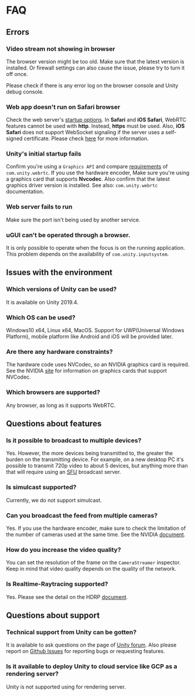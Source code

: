 # FAQ

## Errors

### Video stream not showing in browser

The browser version might be too old. Make sure that the latest version is installed. Or firewall settings can also cause the issue, please try to turn it off once.

Please check if there is any error log on the browser console and Unity debug console.

### Web app doesn't run on Safari browser

Check the web server's [startup options](webapp.md). In **Safari** and **iOS Safari**, WebRTC features cannot be used with **http**. Instead, **https** must be used.
Also, **iOS Safari** does not support WebSocket signaling if the server uses a self-signed certificate. Please check [here](signalingprotocol.md) for more information.

### Unity's initial startup fails

Confirm you're using a `Graphics API` and compare [requirements](https://docs.unity3d.com/Packages/com.unity.webrtc@2.2/overview.html) of `com.unity.webrtc`.
If you use the hardware encoder, Make sure you're using a graphics card that supports **Nvcodec**. Also confirm that the latest graphics driver version is installed. See also: `com.unity.webrtc` documentation.

### Web server fails to run 

Make sure the port isn't being used by another service. 

### uGUI can't be operated through a browser.

It is only possible to operate when the focus is on the running application.
This problem depends on the availability of `com.unity.inputsystem`.

## Issues with the environment

### Which versions of Unity can be used?

It is available on Unity 2019.4.

### Which OS can be used?

Windows10 x64, Linux x64, MacOS. Support for UWP(Universal Windows Platform), mobile platform like Android and iOS will be provided later.

### Are there any hardware constraints?

The hardware code uses NVCodec, so an NVIDIA graphics card is required. See the NVIDIA [site](https://developer.nvidia.com/video-encode-decode-gpu-support-matrix) for information on graphics cards that support NVCodec.

### Which browsers are supported?

Any browser, as long as it supports WebRTC.

## Questions about features

### Is it possible to broadcast to multiple devices?

Yes. However, the more devices being transmitted to, the greater the burden on the transmitting device. For example, on a new desktop PC it's possible to transmit 720p video to about 5 devices, but anything more than that will require using an [SFU](https://webrtcglossary.com/sfu/) broadcast server.

### Is simulcast supported?

Currently, we do not support simulcast.

### Can you broadcast the feed from multiple cameras?

Yes. If you use the hardware encoder, make sure to check the limitation of the number of cameras used at the same time. See the NVIDIA [document](https://developer.nvidia.com/video-encode-decode-gpu-support-matrix).

### How do you increase the video quality?

You can set the resolution of the frame on the `CameraStreamer` inspector. Keep in mind that video quality depends on the quality of the network. 

### Is Realtime-Raytracing supported? 

Yes. Please see the detail on the HDRP [document](https://docs.unity3d.com/Packages/com.unity.render-pipelines.high-definition@7.1/manual/Ray-Tracing-Getting-Started.html).

## Questions about support

### Technical support from Unity can be gotten?

It is available to ask questions on the page of [Unity forum](https://forum.unity.com/forums/unity-render-streaming.413). Also please report on [Github Issues](https://github.com/Unity-Technologies/UnityRenderStreaming/issues) for reporting bugs or requesting features.

### Is it available to deploy Unity to cloud service like GCP as a rendering server?

Unity is not supported using for rendering server.

